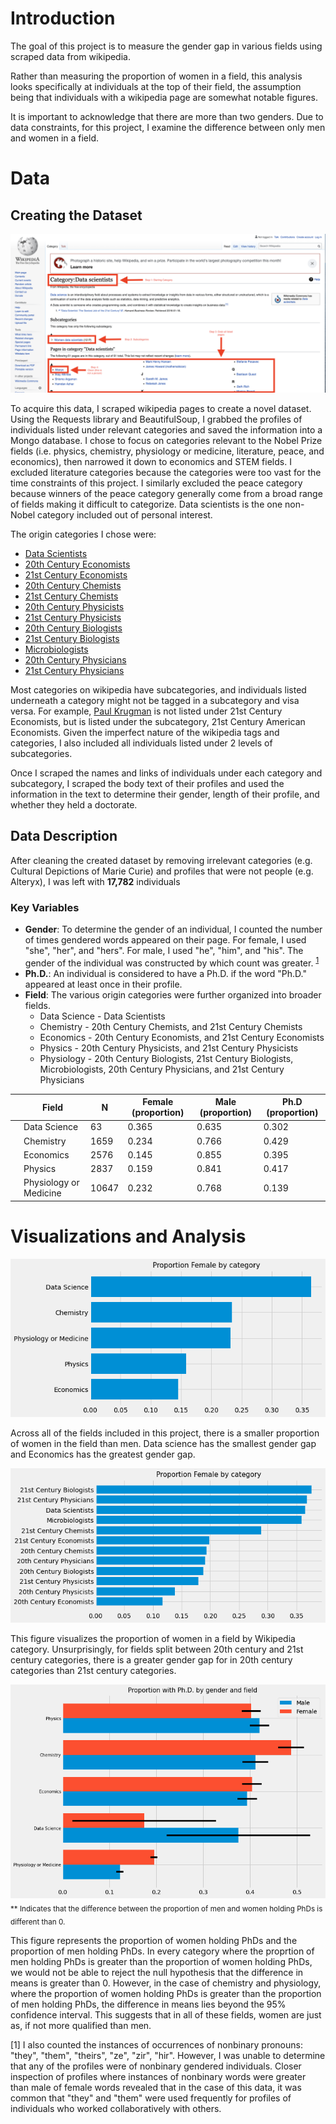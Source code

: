 # Introduction

The goal of this project is to measure the gender gap in various fields using scraped data from wikipedia. 

Rather than measuring the proportion of women in a field, this analysis looks specifically at individuals at the top of their field, the assumption being that individuals with a wikipedia page are somewhat notable figures. 

It is important to acknowledge that there are more than two genders. Due to data constraints, for this project, I examine the difference between only men and women in a field. 


# Data
 
## Creating the Dataset

![alt text](images/Wiki_Scrape.png "Title")

To acquire this data, I scraped wikipedia pages to create a novel dataset. Using the Requests library and BeautifulSoup, I grabbed the profiles of individuals listed under relevant categories and saved the information into a Mongo database. I chose to focus on categories relevant to the Nobel Prize fields (i.e. physics, chemistry, physiology or medicine, literature, peace, and economics), then narrowed it down to economics and STEM fields. I excluded literature categories because the categories were too vast for the time constraints of this project. I similarly excluded the peace category because winners of the peace category generally come from a broad range of fields making it difficult to categorize. Data scientists is the one non-Nobel category included out of personal interest.  

The origin categories I chose were:
- [Data Scientists](https://en.wikipedia.org/wiki/Category:Data_scientists)
- [20th Century Economists](https://en.wikipedia.org/wiki/Category:20th-century_economists)
- [21st Century Economists](https://en.wikipedia.org/wiki/Category:21st-century_economists)
- [20th Century Chemists](https://en.wikipedia.org/wiki/Category:20th-century_chemists)
- [21st Century Chemists](https://en.wikipedia.org/wiki/Category:21st-century_chemists)
- [20th Century Physicists](https://en.wikipedia.org/wiki/Category:20th-century_physicists)
- [21st Century Physicists](https://en.wikipedia.org/wiki/Category:21st-century_physicists)
- [20th Century Biologists](https://en.wikipedia.org/wiki/Category:20th-century_biologists)
- [21st Century Biologists](https://en.wikipedia.org/wiki/Category:21st-century_biologists)
- [Microbiologists ](https://en.wikipedia.org/wiki/Category:Microbiologists)
- [20th Century Physicians](https://en.wikipedia.org/wiki/Category:20th-century_physicians)
- [21st Century Physicians](https://en.wikipedia.org/wiki/Category:21st-century_physicians)

Most categories on wikipedia have subcategories, and individuals listed underneath a category might not be tagged in a subcategory and visa versa. For example, [Paul Krugman](https://en.wikipedia.org/wiki/Paul_Krugman) is not listed under 21st Century Economists, but is listed under the subcategory, 21st Century American Economists. Given the imperfect nature of the wikipedia tags and categories, I also included all individuals listed under 2 levels of subcategories. 

Once I scraped the names and links of individuals under each category and subcategory, I scraped the body text of their profiles and used the information in the text to determine their gender, length of their profile, and whether they held a doctorate. 


## Data Description 
After cleaning the created dataset by removing irrelevant categories (e.g. Cultural Depictions of Marie Curie) and profiles that were not people (e.g. Alteryx), I was left with **17,782** individuals


### Key Variables

- **Gender**: To determine the gender of an individual, I counted the number of times gendered words appeared on their page. For female, I used "she", "her", and "hers". For male, I used "he", "him", and "his". The gender of the individual was constructed by which count was greater. <sup>[1](#foot1)</sup>
- **Ph.D.**: An individual is considered to have a Ph.D. if the word "Ph.D." appeared at least once in their profile. 
- **Field**: The various origin categories were further organized into broader fields. 
    - Data Science - Data Scientists
    - Chemistry - 20th Century Chemists, and 21st Century Chemists
    - Economics - 20th Century Economists, and 21st Century Economists
    - Physics - 20th Century Physicists, and 21st Century Physicists
    - Physiology - 20th Century Biologists, 21st Century Biologists, Microbiologists, 20th Century Physicians, and 21st Century Physicians

|    | Field                  |     N |   Female (proportion) |   Male (proportion) |   Ph.D (proportion) |
|----|------------------------|-------|-----------------------|---------------------|---------------------|
|   | Data Science           |    63 |                 0.365 |               0.635 |               0.302 |
|   | Chemistry              |  1659 |                 0.234 |               0.766 |               0.429 |
|   | Economics              |  2576 |                 0.145 |               0.855 |               0.395 |
|   | Physics                |  2837 |                 0.159 |               0.841 |               0.417 |
|   | Physiology or Medicine | 10647 |                 0.232 |               0.768 |               0.139 |

# Visualizations and Analysis

![alt text](images/PropWomenbyfield.png "Title")

Across all of the fields included in this project, there is a smaller proportion of women in the field than men. Data science has the smallest gender gap and Economics has the greatest gender gap. 


![alt text](images/PropWomenbyCategory.png "Title")

This figure visualizes the proportion of women in a field by Wikipedia category. Unsurprisingly, for fields split between 20th century and 21st century categories, there is a greater gender gap for in 20th century categories than 21st century categories.  


![alt text](images/PropPhD_gender_field.png "Title")
<sub>** Indicates that the difference between the proportion of men and women holding PhDs is different than 0. </sub>

This figure represents the proportion of women holding PhDs and the proportion of men holding PhDs. In every category where the proprtion of men holding PhDs is greater than the proportion of women holding PhDs, we would not be able to reject the null hypothesis that the difference in means is greater than 0. However, in the case of chemistry and physiology, where the proportion of women holding PhDs is greater than the proportion of men holding PhDs, the difference in means lies beyond the 95% confidence interval. This suggests that in all of these fields, women are just as, if not more qualified than men. 




<a name="foot1">[1]</a>  I also counted the instances of occurrences of nonbinary pronouns: "they", "them", "theirs", "ze", "zir", "hir". However, I was unable to determine that any of the profiles were of nonbinary gendered individuals. Closer inspection of profiles where instances of nonbinary words were greater than male of female words revealed that in the case of this data, it was common that "they" and "them" were used frequently for profiles of individuals who worked collaboratively with others. 